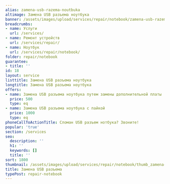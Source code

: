 ```yaml
---
alias: zamena-usb-razema-noutbuka
altimage: Замена USB разъема ноутбука
banner: /assets/images/upload/services/repair/notebook/zamena-usb-razema-noutbuka.jpg
breadcrumbs:
- name: Услуги
  url: /services/
- name: Ремонт устройств
  url: /services/repair/
- name: Ноутбук
  url: /services/repair/notebook/
folder: repair/notebook
guarantee:
- title: ''
id: 18
layout: service
listtitle: Замена USB разъема ноутбука
longtitle: Замена USB разъема ноутбука
offers:
- name: Замена USB разъема ноутбука путем замены дополнительной платы
  price: 500
  type: eq
- name: Замена USB разъема ноутбука с пайкой
  price: 1000
  type: eq
phoneCallToActionTitle: Сломан USB разъем нотбука? Звоните!
popular: 'true'
section: /services
seo:
  description: ''
  h1: ''
  keywords: []
  title: ''
sort: 1800
thumbnail: /assets/images/upload/services/repair/notebook/thumb_zamena-usb-razema-noutbuka.jpg
title: Замена USB разъема
typePost: repair-notebook
---
```

